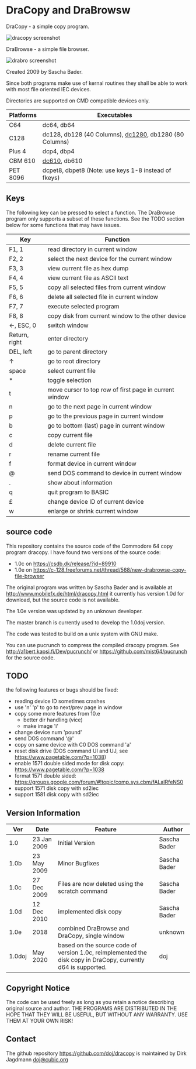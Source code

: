 DraCopy and DraBrowsw
======================

DraCopy - a simple copy program.

![dracopy screenshot](https://raw.githubusercontent.com/doj/dracopy/master/images/dc64.png)

DraBrowse  - a simple file browser.

![drabro screenshot](https://raw.githubusercontent.com/doj/dracopy/master/images/db64.png)

Created 2009 by Sascha Bader.

Since both programs make use of kernal routines they shall
be able to work with most file oriented IEC devices.

Directories are supported on CMD compatible devices only.

| Platforms | Executables |
| --------- | ----------- |
| C64       | dc64, db64
| C128      | dc128, db128 (40 Columns), [dc1280](https://raw.githubusercontent.com/doj/dracopy/master/images/dc1280.gif), db1280 (80 Columns)
| Plus 4    | dcp4, dbp4
| CBM 610   | [dc610](https://raw.githubusercontent.com/doj/dracopy/master/images/dc610.gif), db610
| PET 8096  | dcpet8, dbpet8  (Note: use keys 1-8 instead of fkeys)

Keys
-----
The following key can be pressed to select a function.
The DraBrowse program only supports a subset of these functions.
See the TODO section below for some functions that may have issues.

| Key | Function |
| --- | -------- |
| F1, 1 | read directory in current window
| F2, 2 | select the next device for the current window
| F3, 3 | view current file as hex dump
| F4, 4 | view current file as ASCII text
| F5, 5 | copy all selected files from current window
| F6, 6 | delete all selected file in current window
| F7, 7 | execute selected program
| F8, 8 | copy disk from current window to the other device
| ←, ESC, 0 | switch window
| Return, right | enter directory
| DEL, left | go to parent directory
| ↑ | go to root directory
| space | select current file
| * | toggle selection
| t | move cursor to top row of first page in current window
| n | go to the next page in current window
| p | go to the previous page in current window
| b | go to bottom (last) page in current window
| c | copy current file
| d | delete current file
| r | rename current file
| f | format device in current window
| @ | send DOS command to device in current window
| . | show about information
| q | quit program to BASIC
| £ | change device ID of current device
| w | enlarge or shrink current window

source code
------------
This repository contains the source code of the Commodore 64 copy program dracopy.
I have found two versions of the source code:
- 1.0c on https://csdb.dk/release/?id=89910
- 1.0e on https://c-128.freeforums.net/thread/568/new-drabrowse-copy-file-browser

The original program was written by Sascha Bader and is available at
http://www.mobilefx.de/html/dracopy.html
it currently has version 1.0d for download, but the source code is not available.

The 1.0e version was updated by an unknown developer.

The master branch is currently used to develop the 1.0doj version.

The code was tested to build on a unix system with GNU make.

You can use pucrunch to compress the compiled dracopy program.
See http://a1bert.kapsi.fi/Dev/pucrunch/ or https://github.com/mist64/pucrunch
for the source code.

TODO
-----
the following features or bugs should be fixed:
- reading device ID sometimes crashes
- use 'n' 'p' to go to next/prev page in window
- copy some more features from 10.e
  + better dir handling (vice)
  + make image 'i'
- change device num 'pound'
- send DOS command '@'
- copy on same device with C0 DOS command 'a'
- reset disk drive (DOS command UI and UJ, see https://www.pagetable.com/?p=1038)
- enable 1571 double sided mode for disk copy: https://www.pagetable.com/?p=1038
- format 1571 double sided: https://groups.google.com/forum/#!topic/comp.sys.cbm/fALaIRfeNS0
- support 1571 disk copy with sd2iec
- support 1581 disk copy with sd2iec

Version Information
--------------------

| Ver  | Date        | Feature | Author |
| ---- | ------------| --------| ------ |
| 1.0  | 23 Jan 2009 | Initial Version | Sascha Bader
| 1.0b | 23 May 2009 | Minor Bugfixes | Sascha Bader
| 1.0c | 27 Dec 2009 | Files are now deleted using the scratch command | Sascha Bader
| 1.0d | 12 Dec 2010 | implemented disk copy | Sascha Bader
| 1.0e | 2018        | combined DraBrowse and DraCopy, single window | unknown
| 1.0doj | May 2020  | based on the source code of version 1.0c, reimplemented the disk copy in DraCopy, currently d64 is supported. | doj

Copyright Notice
-----------------
The code can be used freely as long as you retain a notice describing original source and author.
THE PROGRAMS ARE DISTRIBUTED IN THE HOPE THAT THEY WILL BE USEFUL, BUT WITHOUT ANY WARRANTY.
USE THEM AT YOUR OWN RISK!

Contact
--------
The github repository https://github.com/doj/dracopy is maintained by
Dirk Jagdmann <doj@cubic.org>
